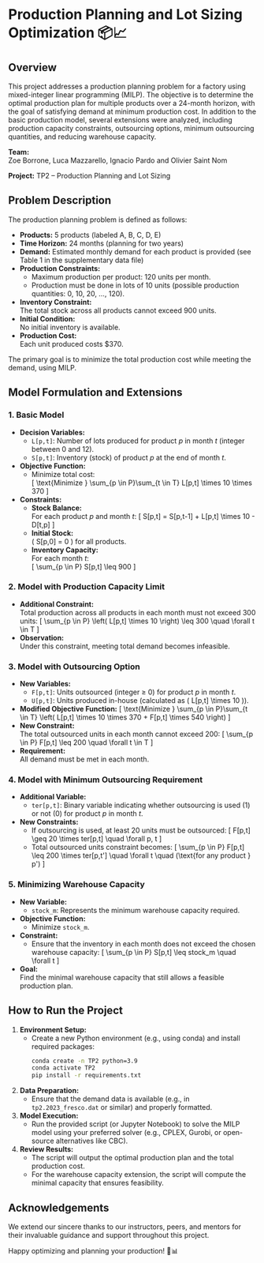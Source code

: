 # Production Planning and Lot Sizing Optimization 📦📈

## Overview
This project addresses a production planning problem for a factory using mixed-integer linear programming (MILP). The objective is to determine the optimal production plan for multiple products over a 24-month horizon, with the goal of satisfying demand at minimum production cost. In addition to the basic production model, several extensions were analyzed, including production capacity constraints, outsourcing options, minimum outsourcing quantities, and reducing warehouse capacity.

**Team:**  
Zoe Borrone, Luca Mazzarello, Ignacio Pardo and Olivier Saint Nom

**Project:** TP2 – Production Planning and Lot Sizing

## Problem Description
The production planning problem is defined as follows:
- **Products:** 5 products (labeled A, B, C, D, E)
- **Time Horizon:** 24 months (planning for two years)
- **Demand:** Estimated monthly demand for each product is provided (see Table 1 in the supplementary data file)
- **Production Constraints:**
  - Maximum production per product: 120 units per month.
  - Production must be done in lots of 10 units (possible production quantities: 0, 10, 20, …, 120).
- **Inventory Constraint:**  
  The total stock across all products cannot exceed 900 units.
- **Initial Condition:**  
  No initial inventory is available.
- **Production Cost:**  
  Each unit produced costs $370.

The primary goal is to minimize the total production cost while meeting the demand, using MILP.

## Model Formulation and Extensions
### 1. Basic Model
- **Decision Variables:**
  - `L[p,t]`: Number of lots produced for product *p* in month *t* (integer between 0 and 12).
  - `S[p,t]`: Inventory (stock) of product *p* at the end of month *t*.
- **Objective Function:**
  - Minimize total cost:  
    \[
    \text{Minimize } \sum_{p \in P}\sum_{t \in T} L[p,t] \times 10 \times 370
    \]
- **Constraints:**
  - **Stock Balance:**  
    For each product *p* and month *t*:
    \[
    S[p,t] = S[p,t-1] + L[p,t] \times 10 - D[t,p]
    \]
  - **Initial Stock:**  
    \( S[p,0] = 0 \) for all products.
  - **Inventory Capacity:**  
    For each month *t*:  
    \[
    \sum_{p \in P} S[p,t] \leq 900
    \]

### 2. Model with Production Capacity Limit
- **Additional Constraint:**  
  Total production across all products in each month must not exceed 300 units:
  \[
  \sum_{p \in P} \left( L[p,t] \times 10 \right) \leq 300 \quad \forall t \in T
  \]
- **Observation:**  
  Under this constraint, meeting total demand becomes infeasible.

### 3. Model with Outsourcing Option
- **New Variables:**
  - `F[p,t]`: Units outsourced (integer ≥ 0) for product *p* in month *t*.
  - `U[p,t]`: Units produced in-house (calculated as \( L[p,t] \times 10 \)).
- **Modified Objective Function:**
  \[
  \text{Minimize } \sum_{p \in P}\sum_{t \in T} \left( L[p,t] \times 10 \times 370 + F[p,t] \times 540 \right)
  \]
- **New Constraint:**  
  The total outsourced units in each month cannot exceed 200:
  \[
  \sum_{p \in P} F[p,t] \leq 200 \quad \forall t \in T
  \]
- **Requirement:**  
  All demand must be met in each month.

### 4. Model with Minimum Outsourcing Requirement
- **Additional Variable:**  
  - `ter[p,t]`: Binary variable indicating whether outsourcing is used (1) or not (0) for product *p* in month *t*.
- **New Constraints:**
  - If outsourcing is used, at least 20 units must be outsourced:
    \[
    F[p,t] \geq 20 \times ter[p,t] \quad \forall p, t
    \]
  - Total outsourced units constraint becomes:
    \[
    \sum_{p \in P} F[p,t] \leq 200 \times ter[p,t'] \quad \forall t \quad (\text{for any product } p')
    \]
  
### 5. Minimizing Warehouse Capacity
- **New Variable:**  
  - `stock_m`: Represents the minimum warehouse capacity required.
- **Objective Function:**  
  - Minimize `stock_m`.
- **Constraint:**  
  - Ensure that the inventory in each month does not exceed the chosen warehouse capacity:
    \[
    \sum_{p \in P} S[p,t] \leq stock_m \quad \forall t
    \]
- **Goal:**  
  Find the minimal warehouse capacity that still allows a feasible production plan.

## How to Run the Project
1. **Environment Setup:**
   - Create a new Python environment (e.g., using conda) and install required packages:
     ```bash
     conda create -n TP2 python=3.9
     conda activate TP2
     pip install -r requirements.txt
     ```
2. **Data Preparation:**
   - Ensure that the demand data is available (e.g., in `tp2.2023_fresco.dat` or similar) and properly formatted.
3. **Model Execution:**
   - Run the provided script (or Jupyter Notebook) to solve the MILP model using your preferred solver (e.g., CPLEX, Gurobi, or open-source alternatives like CBC).
4. **Review Results:**
   - The script will output the optimal production plan and the total production cost.
   - For the warehouse capacity extension, the script will compute the minimal capacity that ensures feasibility.

## Acknowledgements
We extend our sincere thanks to our instructors, peers, and mentors for their invaluable guidance and support throughout this project.

Happy optimizing and planning your production! 🚀📊

